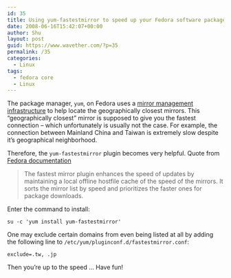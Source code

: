 ```yaml
---
id: 35
title: Using yum-fastestmirror to speed up your Fedora software package updates
date: 2008-06-16T15:42:07+00:00
author: Shu
layout: post
guid: https://www.wavether.com/?p=35
permalink: /35
categories:
  - Linux
tags:
  - fedora core
  - Linux
---
```

The package manager, `yum`, on Fedora uses a [mirror management infrastructure](http://fedoraproject.org/wiki/Infrastructure/MirrorManagement) to help locate the geographically closest mirrors. This &#8220;geographically closest&#8221; mirror is supposed to give you the fastest connection &#8211; which unfortunately is usually not the case. For example, the connection between Mainland China and Taiwan is extremely slow despite it&#8217;s geographical neighborhood.

Therefore, the `yum-fastestmirror` plugin becomes very helpful. Quote from [Fedora documentation](http://fedoraproject.org/wiki/Docs/Drafts/SoftwareManagementGuide/CustomizingYum#Fastest_Mirror_Plugin)

> The fastest mirror plugin enhances the speed of updates by maintaining a local offline hostfile cache of the speed of the mirrors. It sorts the mirror list by speed and prioritizes the faster ones for package downloads.

Enter the command to install:
  
`su -c 'yum install yum-fastestmirror'`

One may exclude certain domains from even being listed at all by adding the following line to `/etc/yum/pluginconf.d/fastestmirror.conf`:
  
`exclude=.tw, .jp`

Then you&#8217;re up to the speed &#8230; Have fun!
